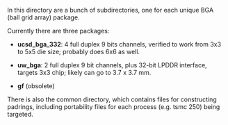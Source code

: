In this directory are a bunch of subdirectories, one for each unique BGA (ball grid array) package.

Currently there are three packages:

* **ucsd_bga_332**: 4 full duplex 9 bits channels, verified to work from 3x3 to 5x5 die size; probably does 6x6 as well. 

* **uw_bga**:       2 full duplex 9 bit channels, plus 32-bit LPDDR interface, targets 3x3 chip; likely can go to 3.7 x 3.7 mm.

* **gf** (obsolete)


There is also the common directory, which contains files for constructing padrings, 
including portability files for each process (e.g. tsmc 250) being targeted.
